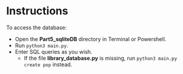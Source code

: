 # Instructions

To access the database:
* Open the **Part5_sqliteDB** directory in Terminal or Powershell.
* Run `python3 main.py`.
* Enter SQL queries as you wish.
  * If the file **library_database.py** is missing, run `python3 main.py create pop` instead.
